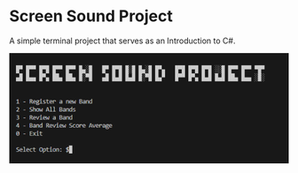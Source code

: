 # Screen Sound Project

A simple terminal project that serves as an Introduction to C#.

![Main Menu](./resource/main_menu.png)